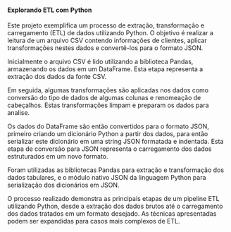 #### Explorando ETL com Python

Este projeto exemplifica um processo de extração, transformação e carregamento (ETL) de dados utilizando Python. O objetivo é realizar a leitura de um arquivo CSV contendo informações de clientes, aplicar transformações nestes dados e convertê-los para o formato JSON.

Inicialmente o arquivo CSV é lido utilizando a biblioteca Pandas, armazenando os dados em um DataFrame. Esta etapa representa a extração dos dados da fonte CSV.

Em seguida, algumas transformações são aplicadas nos dados como conversão do tipo de dados de algumas colunas e renomeação de cabeçalhos. Estas transformações limpam e preparam os dados para analise.

Os dados do DataFrame são então convertidos para o formato JSON, primeiro criando um dicionário Python a partir dos dados, para então serializar este dicionário em uma string JSON formatada e indentada. Esta etapa de conversão para JSON representa o carregamento dos dados estruturados em um novo formato.

Foram utilizadas as bibliotecas Pandas para extração e transformação dos dados tabulares, e o módulo nativo JSON da linguagem Python para serialização dos dicionários em JSON.

O processo realizado demonstra as principais etapas de um pipeline ETL utilizando Python, desde a extração dos dados brutos até o carregamento dos dados tratados em um formato desejado. As técnicas apresentadas podem ser expandidas para casos mais complexos de ETL.
